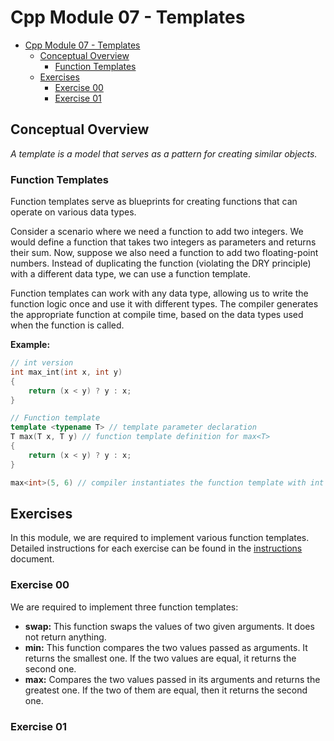 # Cpp Module 07 - Templates

- [Cpp Module 07 - Templates](#cpp-module-07---templates)
  - [Conceptual Overview](#conceptual-overview)
    - [Function Templates](#function-templates)
  - [Exercises](#exercises)
    - [Exercise 00](#exercise-00)
    - [Exercise 01](#exercise-01)

## Conceptual Overview

*A template is a model that serves as a pattern for creating similar objects.*

### Function Templates

Function templates serve as blueprints for creating functions that can operate on various data types. 

Consider a scenario where we need a function to add two integers. We would define a function that takes two integers as parameters and returns their sum. Now, suppose we also need a function to add two floating-point numbers. Instead of duplicating the function (violating the DRY principle) with a different data type, we can use a function template. 

Function templates can work with any data type, allowing us to write the function logic once and use it with different types. The compiler generates the appropriate function at compile time, based on the data types used when the function is called.

**Example:**

```cpp
// int version
int max_int(int x, int y)
{
    return (x < y) ? y : x;
}

// Function template
template <typename T> // template parameter declaration
T max(T x, T y) // function template definition for max<T>
{
    return (x < y) ? y : x;
}

max<int>(5, 6) // compiler instantiates the function template with int and passes (5, 6)
```

## Exercises

In this module, we are required to implement various function templates. Detailed instructions for each exercise can be found in the [instructions](./cpp07.pdf) document.

### Exercise 00

We are required to implement three function templates:

- **swap:** This function swaps the values of two given arguments. It does not return anything.
- **min:** This function compares the two values passed as arguments. It returns the smallest one. If the two values are equal, it returns the second one.
- **max:** Compares the two values passed in its arguments and returns the greatest one.
If the two of them are equal, then it returns the second one.

### Exercise 01

